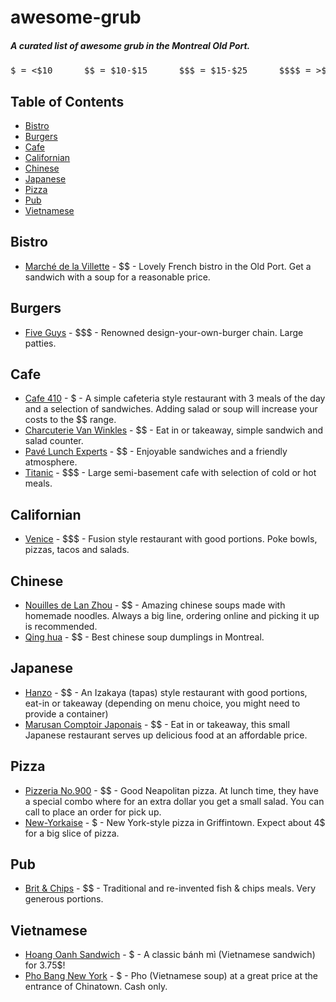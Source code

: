 # awesome-grub

##### A curated list of awesome grub in the Montreal Old Port.

<pre style="text-align:center;">$ = <$10      $$ = $10-$15      $$$ = $15-$25      $$$$ = >$25      for a meal</pre>

## Table of Contents

- [Bistro](#bistro)
- [Burgers](#burgers)
- [Cafe](#cafe)
- [Californian](#californian)
- [Chinese](#chinese)
- [Japanese](#japanese)
- [Pizza](#pizza)
- [Pub](#pub)
- [Vietnamese](#vietnamese)

## Bistro

- [Marché de la Villette](https://goo.gl/maps/Ck2ptmPbgDtKZkFG7) - $$ - Lovely French bistro in the Old Port. Get a sandwich with a soup for a reasonable price.

## Burgers

- [Five Guys](https://goo.gl/maps/nQGQBRjEqXS2) - $$$ - Renowned design-your-own-burger chain. Large patties.

## Cafe

- [Cafe 410](https://goo.gl/maps/CuzW4eT6hGy) - $ - A simple cafeteria style restaurant with 3 meals of the day and a selection of sandwiches.  Adding salad or soup will increase your costs to the $$ range.
- [Charcuterie Van Winkles](https://goo.gl/maps/t96F9nMrffz) - $$ - Eat in or takeaway, simple sandwich and salad counter.
- [Pavé Lunch Experts](https://goo.gl/maps/GueKahPwEpQ2) - $$ - Enjoyable sandwiches and a friendly atmosphere.
- [Titanic](https://goo.gl/maps/Hny8uu5aWHr) - $$$ - Large semi-basement cafe with selection of cold or hot meals.

## Californian

- [Venice](https://goo.gl/maps/mJjkNtPiraQ2) - $$$ - Fusion style restaurant with good portions. Poke bowls, pizzas, tacos and salads.

## Chinese

- [Nouilles de Lan Zhou](https://goo.gl/maps/iyt2u4iDNZk3gnoD9) - $$ - Amazing chinese soups made with homemade noodles. Always a big line, ordering online and picking it up is recommended.
- [Qing hua](https://goo.gl/maps/EeireNqQHkhZHHzj9) - $$ - Best chinese soup dumplings in Montreal.

## Japanese

- [Hanzo](https://goo.gl/maps/8atPJ3TEVHn) - $$ - An Izakaya (tapas) style restaurant with good portions, eat-in or takeaway (depending on menu choice, you might need to provide a container)
- [Marusan Comptoir Japonais](https://goo.gl/maps/hYtwZgBdqK92) - $$ - Eat in or takeaway, this small Japanese restaurant serves up delicious food at an affordable price.

## Pizza

- [Pizzeria No.900](https://goo.gl/maps/BLKmBMtxgSQPuEaG8) - $$ - Good Neapolitan pizza. At lunch time, they have a special combo where for an extra dollar you get a small salad. You can call to place an order for pick up.
- [New-Yorkaise](https://goo.gl/maps/SQPXnC8HjrStRNLo9) - $ - New York-style pizza in Griffintown. Expect about 4$ for a big slice of pizza.

## Pub

- [Brit & Chips](https://goo.gl/maps/7rvWPELHgRD2) - $$ - Traditional and re-invented fish & chips meals. Very generous portions. 

## Vietnamese

- [Hoang Oanh Sandwich](https://goo.gl/maps/fth4uuSHNPznrEgu9) - $ - A classic bánh mì (Vietnamese sandwich) for 3.75$!
- [Pho Bang New York](https://goo.gl/maps/8sca9Eu9qmtosCt79) - $ - Pho (Vietnamese soup) at a great price at the entrance of Chinatown. Cash only.
